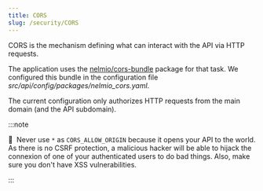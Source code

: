 ```yaml
---
title: CORS
slug: /security/CORS
---
```


CORS is the mechanism defining what can interact with the API via HTTP requests.

The application uses the [nelmio/cors-bundle](https://github.com/nelmio/NelmioCorsBundle) package for that task.
We configured this bundle in the configuration file *src/api/config/packages/nelmio_cors.yaml*.

The current configuration only authorizes HTTP requests from the main domain (and the API subdomain).

:::note

📣&nbsp;&nbsp;Never use `*` as `CORS_ALLOW_ORIGIN` because it opens your API to the world. As there is no CSRF protection, a
malicious hacker will be able to hijack the connexion of one of your authenticated users to do bad things. Also, make sure
you don't have XSS vulnerabilities. 

:::